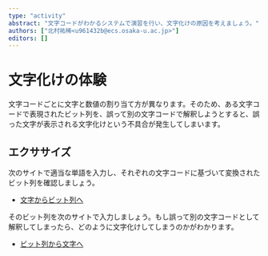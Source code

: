 ```yaml
---
type: "activity"
abstract: "文字コードがわかるシステムで演習を行い、文字化けの原因を考えましょう。"
authors: ["北村祐稀<u961432b@ecs.osaka-u.ac.jp>"]
editors: []
---
```


# 文字化けの体験

文字コードごとに文字と数値の割り当て方が異なります。そのため、ある文字コードで表現されたビット列を、誤って別の文字コードで解釈しようとすると、誤った文字が表示される文字化けという不具合が発生してしまいます。

## エクササイズ

次のサイトで適当な単語を入力し、それぞれの文字コードに基づいて変換されたビット列を確認しましょう。

- [文字からビット列へ](https://csedu.ime.cmc.osaka-u.ac.jp/oer/tools/encode/enc.php)

そのビット列を次のサイトで入力しましょう。もし誤って別の文字コードとして解釈してしまったら、どのように文字化けしてしまうのかがわかります。

- [ビット列から文字へ](https://csedu.ime.cmc.osaka-u.ac.jp/oer/tools/security/fraud3/emergency.html)

